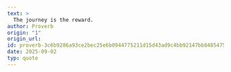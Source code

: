 ```yaml
---
text: >
  The journey is the reward.
author: Proverb
origin: "1"
origin_url: 
id: proverb-3c6b9286a93ce2bec25e6b0944775211d15d43ad9c4bb92147bb848547519201
date: 2025-09-02
typ: quote
---
```

